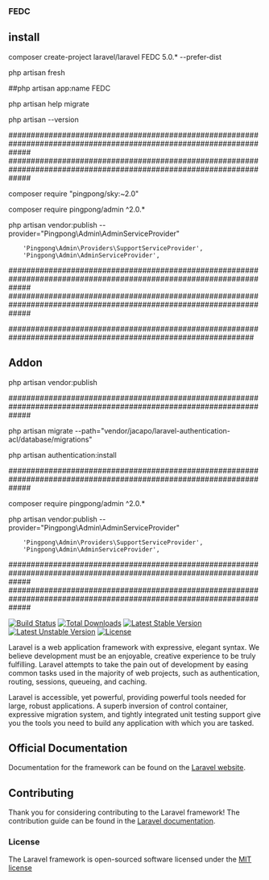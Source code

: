 ### FEDC

## install

composer create-project laravel/laravel FEDC 5.0.* --prefer-dist

php artisan fresh

##php artisan app:name FEDC

php artisan help migrate

php artisan --version


#####################################################################################################################
#####################################################################################################################

composer require "pingpong/sky:~2.0"

composer require pingpong/admin ^2.0.*

php artisan vendor:publish --provider="Pingpong\Admin\AdminServiceProvider"

        'Pingpong\Admin\Providers\SupportServiceProvider',
        'Pingpong\Admin\AdminServiceProvider',



#####################################################################################################################
#####################################################################################################################

###############################################################################################################
## Addon


php artisan vendor:publish



#####################################################################################################################


php artisan migrate --path="vendor/jacapo/laravel-authentication-acl/database/migrations"

php artisan authentication:install

#####################################################################################################################

composer require pingpong/admin ^2.0.*

php artisan vendor:publish --provider="Pingpong\Admin\AdminServiceProvider"

        'Pingpong\Admin\Providers\SupportServiceProvider',
        'Pingpong\Admin\AdminServiceProvider',

#####################################################################################################################
#####################################################################################################################



[![Build Status](https://travis-ci.org/laravel/framework.svg)](https://travis-ci.org/laravel/framework)
[![Total Downloads](https://poser.pugx.org/laravel/framework/downloads.svg)](https://packagist.org/packages/laravel/framework)
[![Latest Stable Version](https://poser.pugx.org/laravel/framework/v/stable.svg)](https://packagist.org/packages/laravel/framework)
[![Latest Unstable Version](https://poser.pugx.org/laravel/framework/v/unstable.svg)](https://packagist.org/packages/laravel/framework)
[![License](https://poser.pugx.org/laravel/framework/license.svg)](https://packagist.org/packages/laravel/framework)

Laravel is a web application framework with expressive, elegant syntax. We believe development must be an enjoyable, creative experience to be truly fulfilling. Laravel attempts to take the pain out of development by easing common tasks used in the majority of web projects, such as authentication, routing, sessions, queueing, and caching.

Laravel is accessible, yet powerful, providing powerful tools needed for large, robust applications. A superb inversion of control container, expressive migration system, and tightly integrated unit testing support give you the tools you need to build any application with which you are tasked.

## Official Documentation

Documentation for the framework can be found on the [Laravel website](http://laravel.com/docs).

## Contributing

Thank you for considering contributing to the Laravel framework! The contribution guide can be found in the [Laravel documentation](http://laravel.com/docs/contributions).

### License

The Laravel framework is open-sourced software licensed under the [MIT license](http://opensource.org/licenses/MIT)
